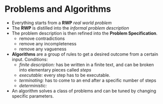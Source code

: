 # Problems and Algorithms

* Everything starts from a **RWP** *real world problem*
* The **RWP** is distilled into the *informal problem description*
* The problem description is then refined into the **Problem Specification**.
	* remove contradictions
	* remove any incompleteness
	* remove any vagueness
* **Algorithms** are a group of rules to get a desired outcome from a certain input. Conditions:
	* *finite description:* has be written in a finite text, and can be broken into elementary pieces called *steps*
	* *executable:* every step has to be executable.
	* *terminating:* has to come to an end after a specific number of steps
	* *deterministic:*
* An algorithm solves a class of problems and can be tuned by changing specific parameters.
